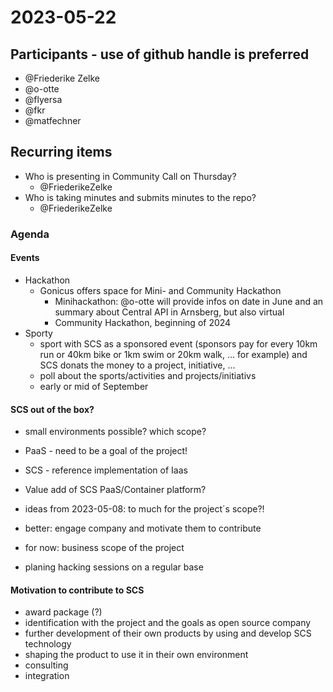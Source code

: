 # 2023-05-22

## Participants - use of github handle is preferred
* @Friederike Zelke
* @o-otte
* @flyersa
* @fkr
* @matfechner

## Recurring items
* Who is presenting in Community Call on Thursday?
    * @FriederikeZelke
* Who is taking minutes and submits minutes to the repo?
    * @FriederikeZelke

### Agenda
#### Events
* Hackathon
    * Gonicus offers space for Mini- and Community Hackathon
        * Minihackathon: @o-otte will provide infos on date in June and an summary about Central API in Arnsberg, but also virtual
        * Community Hackathon, beginning of 2024
* Sporty
    * sport with SCS as a sponsored event (sponsors pay for every 10km run or 40km bike or 1km swim or 20km walk, ... for example) and SCS donats the money to a project, initiative, ...
    * poll about the sports/activities and projects/initiativs 
    * early or mid of September

#### SCS out of the box?
* small environments possible? which scope?
* PaaS - need to be a goal of the project!
* SCS - reference implementation of Iaas
* Value add of SCS PaaS/Container platform?
* ideas from 2023-05-08: to much for the project´s scope?!
* better: engage company and motivate them to contribute

* for now: business scope of the project
* planing hacking sessions on a regular base

#### Motivation to contribute to SCS
* award package (?)
* identification with the project and the goals as open source company
* further development of their own products by using and develop SCS technology 
* shaping the product to use it in their own environment
* consulting
* integration
